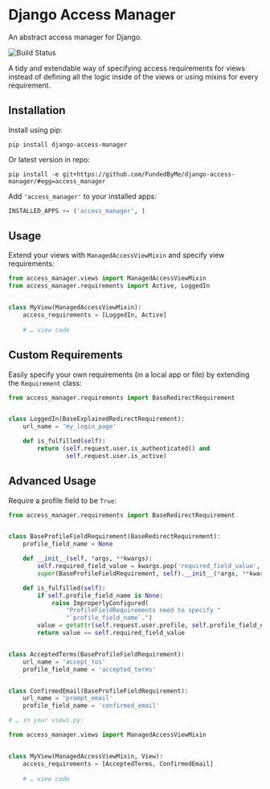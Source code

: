 Django Access Manager
=====================

An abstract access manager for Django.

![Build Status](https://travis-ci.org/FundedByMe/django-access-manager.png)

A tidy and extendable way of specifying access requirements for views
instead of defining all the logic inside of the views or using mixins
for every requirement.

Installation
------------

Install using pip:

```
pip install django-access-manager
```

Or latest version in repo:

```
pip install -e git+https://github.com/FundedByMe/django-access-manager/#egg=access_manager
```

Add `'access_manager'` to your installed apps:

```python
INSTALLED_APPS += ('access_manager', )
```

Usage
-----

Extend your views with `ManagedAccessViewMixin` and specify view requirements:

```python
from access_manager.views import ManagedAccessViewMixin
from access_manager.requirements import Active, LoggedIn


class MyView(ManagedAccessViewMixin):
    access_requirements = [LoggedIn, Active]
    
    # … view code
```

Custom Requirements
-------------------

Easily specify your own requirements (in a local app or file) by extending the `Requirement` class:

```python
from access_manager.requirements import BaseRedirectRequirement


class LoggedIn(BaseExplainedRedirectRequirement):
    url_name = 'my_login_page'

    def is_fulfilled(self):
        return (self.request.user.is_authenticated() and
                self.request.user.is_active)
```

Advanced Usage
--------------

Require a profile field to be `True`:

```python
from access_manager.requirements import BaseRedirectRequirement


class BaseProfileFieldRequirement(BaseRedirectRequirement):
    profile_field_name = None

    def __init__(self, *args, **kwargs):
        self.required_field_value = kwargs.pop('required_field_value', True)
        super(BaseProfileFieldRequirement, self).__init__(*args, **kwargs)

    def is_fulfilled(self):
        if self.profile_field_name is None:
            raise ImproperlyConfigured(
                "ProfileFieldRequirements need to specify "
                "`profile_field_name`.")
        value = getattr(self.request.user.profile, self.profile_field_name)
        return value == self.required_field_value


class AcceptedTerms(BaseProfileFieldRequirement):
    url_name = 'accept_tos'
    profile_field_name = 'accepted_terms'


class ConfirmedEmail(BaseProfileFieldRequirement):
    url_name = 'prompt_email'
    profile_field_name = 'confirmed_email'

# … in your views.py:

from access_manager.views import ManagedAccessViewMixin


class MyView(ManagedAccessViewMixin, View):
    access_requirements = [AcceptedTerms, ConfirmedEmail]
    
    # … view code
 
```
